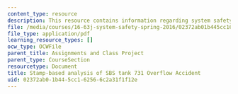 ```yaml
---
content_type: resource
description: This resource contains information regarding system safety.
file: /media/courses/16-63j-system-safety-spring-2016/02372ab01b445cc162566c2a31f1f12e_MIT16_63JS16_Tank_Report.pdf
file_type: application/pdf
learning_resource_types: []
ocw_type: OCWFile
parent_title: Assignments and Class Project
parent_type: CourseSection
resourcetype: Document
title: Stamp-based analysis of SBS tank 731 Overflow Accident
uid: 02372ab0-1b44-5cc1-6256-6c2a31f1f12e
---
```


